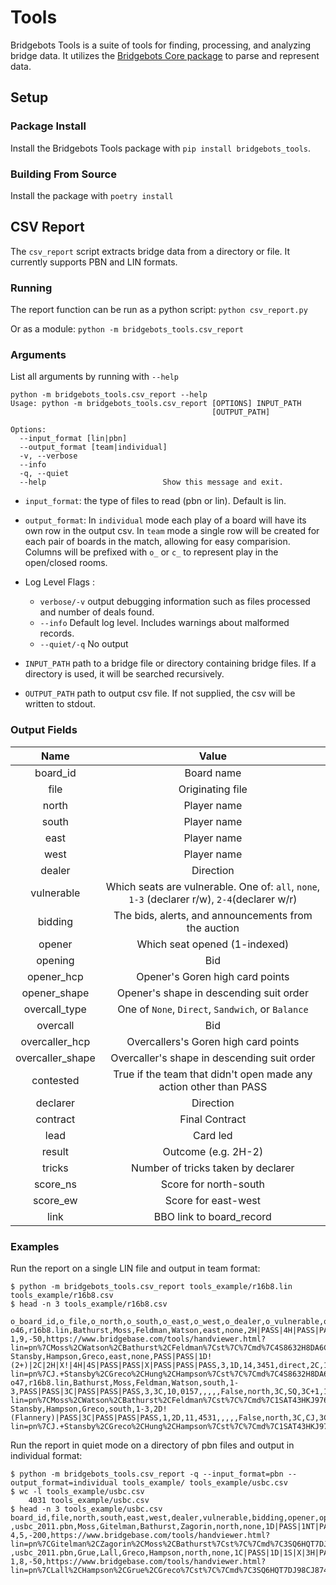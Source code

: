 # Tools
Bridgebots Tools is a suite of tools for finding, processing, and analyzing bridge data. It utilizes the [Bridgebots Core package](https://github.com/forrestrice/bridge-bots/tree/master/bridgebots) to parse and represent data.

## Setup
### Package Install
Install the Bridgebots Tools package with `pip install bridgebots_tools`.

### Building From Source
Install the package with `poetry install`

## CSV Report
The `csv_report` script extracts bridge data from a directory or file. It currently supports PBN and LIN formats.

### Running
The report function can be run as a python script:
`python csv_report.py`

Or as a module:
`python -m bridgebots_tools.csv_report`

### Arguments
List all arguments by running with `--help`
```shell script
python -m bridgebots_tools.csv_report --help
Usage: python -m bridgebots_tools.csv_report [OPTIONS] INPUT_PATH
                                             [OUTPUT_PATH]

Options:
  --input_format [lin|pbn]
  --output_format [team|individual]
  -v, --verbose
  --info
  -q, --quiet
  --help                          Show this message and exit.
```

- `input_format`: the type of files to read (pbn or lin). Default is lin.

- `output_format`: In `individual` mode each play of a board will have its own row in the output csv. In `team` mode a single row will be created for each pair of boards in the match, allowing for easy comparision. Columns will be prefixed with `o_` or `c_` to represent play in the open/closed rooms.

- Log Level Flags :
    - `verbose/-v` output debugging information such as files processed and number of deals found. 
    - `--info` Default log level. Includes warnings about malformed records.
    - `--quiet/-q` No output
    
- `INPUT_PATH` path to a bridge file or directory containing bridge files. If a directory is used, it will be searched recursively.

- `OUTPUT_PATH` path to output csv file. If not supplied, the csv will be written to stdout.

### Output Fields
| Name      | Value |
| :---:        |    :----:  |
|board_id| Board name|
|file| Originating file|
|north| Player name|
|south|Player name|
|east|Player name|
|west|Player name|
|dealer|Direction|
|vulnerable|Which seats are vulnerable. One of: `all`, `none`, `1-3` (declarer r/w), `2-4`(declarer w/r)|
|bidding|The bids, alerts, and announcements from the auction|
|opener|Which seat opened (1-indexed)|
|opening|Bid|
|opener_hcp|Opener's Goren high card points|
|opener_shape|Opener's shape in descending suit order|
|overcall_type|One of `None`, `Direct`, `Sandwich`, or `Balance`|
|overcall|Bid|
|overcaller_hcp|Overcallers's Goren high card points|
|overcaller_shape|Overcaller's shape in descending suit order|
|contested|True if the team that didn't open made any action other than PASS|
|declarer|Direction|
|contract|Final Contract|
|lead|Card led|
|result|Outcome (e.g. 2H-2)|
|tricks|Number of tricks taken by declarer|
|score_ns|Score for north-south|
|score_ew|Score for east-west|
|link|BBO link to board_record|


### Examples
Run the report on a single LIN file and output in team format:
```shell script
$ python -m bridgebots_tools.csv_report tools_example/r16b8.lin tools_example/r16b8.csv
$ head -n 3 tools_example/r16b8.csv
```
```text
o_board_id,o_file,o_north,o_south,o_east,o_west,o_dealer,o_vulnerable,o_bidding,o_opener,o_opening,o_opener_hcp,o_opener_shape,o_overcall_type,o_overcall,o_overcaller_hcp,o_overcaller_shape,o_contested,o_declarer,o_contract,o_lead,o_result,o_tricks,o_score,o_link,c_board_id,c_file,c_north,c_south,c_east,c_west,c_dealer,c_vulnerable,c_bidding,c_opener,c_opening,c_opener_hcp,c_opener_shape,c_overcall_type,c_overcall,c_overcaller_hcp,c_overcaller_shape,c_contested,c_declarer,c_contract,c_lead,c_result,c_tricks,c_score,c_link
o46,r16b8.lin,Bathurst,Moss,Feldman,Watson,east,none,2H|PASS|4H|PASS|PASS|PASS,1,2H,6,2551,,,,,False,east,4H,DA,4H-1,9,-50,https://www.bridgebase.com/tools/handviewer.html?lin=pn%7CMoss%2CWatson%2CBathurst%2CFeldman%7Cst%7C%7Cmd%7C4S8632H8DA6CK96432%2CSAK4HKJ62DQJ532C7%2CSQT95HA93D7CAQJT8%2CSJ7HQT754DKT984C5%7Cah%7CBoard+46%7Csv%7Co%7Cmb%7C2H%7Cmb%7Cp%7Cmb%7C4H%7Cmb%7Cp%7Cmb%7Cp%7Cmb%7Cp%7Cpg%7C%7Cpc%7CDA%7Cpc%7CD2%7Cpc%7CD7%7Cpc%7CD9%7Cpg%7C%7Cpc%7CD6%7Cpc%7CD3%7Cpc%7CH3%7Cpc%7CDK%7Cpg%7C%7Cpc%7CCA%7Cpc%7CC5%7Cpc%7CC2%7Cpc%7CC7%7Cpg%7C%7Cmc%7C9%7Cpg%7C%7C,c46,r16b8.lin,Hung,J. Stansby,Hampson,Greco,east,none,PASS|PASS|1D!(2+)|2C|2H|X!|4H|4S|PASS|PASS|X|PASS|PASS|PASS,3,1D,14,3451,direct,2C,13,4315,True,north,4SX,C5,4SX=,10,590,https://www.bridgebase.com/tools/handviewer.html?lin=pn%7CJ.+Stansby%2CGreco%2CHung%2CHampson%7Cst%7C%7Cmd%7C4S8632H8DA6CK96432%2CSAK4HKJ62DQJ532C7%2CSQT95HA93D7CAQJT8%2CSJ7HQT754DKT984C5%7Cah%7CBoard+46%7Csv%7Co%7Cmb%7Cp%7Cmb%7Cp%7Cmb%7C1D%21%7Can%7C2%2B%7Cmb%7C2C%7Cmb%7C2H%7Cmb%7CX%21%7Cmb%7C4H%7Cmb%7C4S%7Cmb%7Cp%7Cmb%7Cp%7Cmb%7CX%7Cmb%7Cp%7Cmb%7Cp%7Cmb%7Cp%7Cpg%7C%7Cpc%7CC5%7Cpc%7CCK%7Cpc%7CC7%7Cpc%7CCQ%7Cpg%7C%7Cpc%7CS2%7Cpc%7CS4%7Cpc%7CST%7Cpc%7CSJ%7Cpg%7C%7Cpc%7CH5%7Cpc%7CH8%7Cpc%7CHK%7Cpc%7CHA%7Cpg%7C%7Cpc%7CSQ%7Cpc%7CS7%7Cpc%7CS3%7Cpc%7CSK%7Cpg%7C%7Cmc%7C10%7Cpg%7C%7C
o47,r16b8.lin,Bathurst,Moss,Feldman,Watson,south,1-3,PASS|PASS|3C|PASS|PASS|PASS,3,3C,10,0157,,,,,False,north,3C,SQ,3C+1,10,130,https://www.bridgebase.com/tools/handviewer.html?lin=pn%7CMoss%2CWatson%2CBathurst%2CFeldman%7Cst%7C%7Cmd%7C1SAT43HKJ976D985CK%2CSK965HT832DQ4CQ54%2CSHQDA7632CAT98762%2CSQJ872HA54DKJTCJ3%7Cah%7CBoard+47%7Csv%7Cn%7Cmb%7Cp%7Cmb%7Cp%7Cmb%7C3C%7Cmb%7Cp%7Cmb%7Cp%7Cmb%7Cp%7Cpg%7C%7Cpc%7CSQ%7Cpc%7CSA%7Cpc%7CS5%7Cpc%7CHQ%7Cpg%7C%7Cpc%7CCK%7Cpc%7CC4%7Cpc%7CC2%7Cpc%7CC3%7Cpg%7C%7Cpc%7CD9%7Cpc%7CDQ%7Cpc%7CDA%7Cpc%7CDK%7Cpg%7C%7Cpc%7CCA%7Cpc%7CCJ%7Cpc%7CH7%7Cpc%7CC5%7Cpg%7C%7Cpc%7CD6%7Cpc%7CDT%7Cpc%7CD5%7Cpc%7CD4%7Cpg%7C%7Cmc%7C10%7Cpg%7C%7C,c47,r16b8.lin,Hung,J. Stansby,Hampson,Greco,south,1-3,2D!(Flannery)|PASS|3C|PASS|PASS|PASS,1,2D,11,4531,,,,,False,north,3C,CJ,3C+1,10,130,https://www.bridgebase.com/tools/handviewer.html?lin=pn%7CJ.+Stansby%2CGreco%2CHung%2CHampson%7Cst%7C%7Cmd%7C1SAT43HKJ976D985CK%2CSK965HT832DQ4CQ54%2CSHQDA7632CAT98762%2CSQJ872HA54DKJTCJ3%7Cah%7CBoard+47%7Csv%7Cn%7Cmb%7C2D%21%7Can%7CFlannery%7Cmb%7Cp%7Cmb%7C3C%7Cmb%7Cp%7Cmb%7Cp%7Cmb%7Cp%7Cpg%7C%7Cpc%7CCJ%7Cpc%7CCK%7Cpc%7CC5%7Cpc%7CC2%7Cpg%7C%7Cpc%7CSA%7Cpc%7CS5%7Cpc%7CHQ%7Cpc%7CS2%7Cpg%7C%7Cpc%7CS3%7Cpc%7CS9%7Cpc%7CC6%7Cpc%7CS7%7Cpg%7C%7Cpc%7CCA%7Cpc%7CC3%7Cpc%7CH6%7Cpc%7CC4%7Cpg%7C%7Cpc%7CDA%7Cpc%7CDJ%7Cpc%7CD5%7Cpc%7CD4%7Cpg%7C%7Cpc%7CD2%7Cpc%7CDT%7Cpc%7CD8%7Cpc%7CDQ%7Cpg%7C%7Cmc%7C10%7Cpg%7C%7C
```

Run the report in quiet mode on a directory of pbn files and output in individual format:
```shell script
$ python -m bridgebots_tools.csv_report -q --input_format=pbn --output_format=individual tools_example/ tools_example/usbc.csv
$ wc -l tools_example/usbc.csv 
    4031 tools_example/usbc.csv
$ head -n 3 tools_example/usbc.csv
board_id,file,north,south,east,west,dealer,vulnerable,bidding,opener,opening,opener_hcp,opener_shape,overcall_type,overcall,overcaller_hcp,overcaller_shape,contested,declarer,contract,lead,result,tricks,score,link
,usbc_2011.pbn,Moss,Gitelman,Bathurst,Zagorin,north,none,1D|PASS|1NT|PASS|3NT|PASS|PASS|PASS,1,1D,16,2263,,,,,False,south,3NT,S5,3NT-4,5,-200,https://www.bridgebase.com/tools/handviewer.html?lin=pn%7CGitelman%2CZagorin%2CMoss%2CBathurst%7Cst%7C%7Cmd%7C3SQ6HQT7DJ98CJ8742%2CSK9853HA84D43CAT3%2CSJ7HK6DAKQ765CK96%2CSAT42HJ9532DT2CQ5%7Csv%7Co%7Cmb%7C1D%7Cmb%7Cp%7Cmb%7C1N%7Cmb%7Cp%7Cmb%7C3N%7Cmb%7Cp%7Cmb%7Cp%7Cmb%7Cp%7Cpg%7C%7Cpc%7CS5%7Cpc%7CS7%7Cpc%7CSA%7Cpc%7CS6%7Cpg%7C%7Cpc%7CS2%7Cpc%7CSQ%7Cpc%7CSK%7Cpc%7CSJ%7Cpg%7C%7Cpc%7CS9%7Cpc%7CC6%7Cpc%7CST%7Cpc%7CC7%7Cpg%7C%7Cpc%7CS4%7Cpc%7CC4%7Cpc%7CS8%7Cpc%7CD5%7Cpg%7C%7Cpc%7CS3%7Cpc%7CH6%7Cpc%7CH2%7Cpc%7CH7%7Cpg%7C%7Cpc%7CC3%7Cpc%7CC9%7Cpc%7CCQ%7Cpc%7CC2%7Cpg%7C%7Cpc%7CC5%7Cpc%7CC8%7Cpc%7CCA%7Cpc%7CCK%7Cpg%7C%7Cpc%7CHA%7Cpc%7CHK%7Cpc%7CH3%7Cpc%7CHT%7Cpg%7C%7Cmc%7C5%7Cpg%7C%7C
,usbc_2011.pbn,Grue,Lall,Greco,Hampson,north,none,1C|PASS|1D|1S|X|3H|PASS|3S|PASS|PASS|PASS,1,1C,16,2263,sandwich,1S,11,5323,True,west,3S,DK,3S-1,8,-50,https://www.bridgebase.com/tools/handviewer.html?lin=pn%7CLall%2CHampson%2CGrue%2CGreco%7Cst%7C%7Cmd%7C3SQ6HQT7DJ98CJ8742%2CSK9853HA84D43CAT3%2CSJ7HK6DAKQ765CK96%2CSAT42HJ9532DT2CQ5%7Csv%7Co%7Cmb%7C1C%7Cmb%7Cp%7Cmb%7C1D%7Cmb%7C1S%7Cmb%7CX%7Cmb%7C3H%7Cmb%7Cp%7Cmb%7C3S%7Cmb%7Cp%7Cmb%7Cp%7Cmb%7Cp%7Cpg%7C%7Cpc%7CDK%7Cpc%7CD2%7Cpc%7CD8%7Cpc%7CD3%7Cpg%7C%7Cpc%7CDA%7Cpc%7CDT%7Cpc%7CD9%7Cpc%7CD4%7Cpg%7C%7Cpc%7CHK%7Cpc%7CH2%7Cpc%7CH7%7Cpc%7CHA%7Cpg%7C%7Cpc%7CS3%7Cpc%7CS7%7Cpc%7CSA%7Cpc%7CS6%7Cpg%7C%7Cpc%7CS2%7Cpc%7CSQ%7Cpc%7CSK%7Cpc%7CSJ%7Cpg%7C%7Cpc%7CH4%7Cpc%7CH6%7Cpc%7CHJ%7Cpc%7CHQ%7Cpg%7C%7Cpc%7CC2%7Cpc%7CCA%7Cpc%7CC6%7Cpc%7CC5%7Cpg%7C%7Cmc%7C8%7Cpg%7C%7C

```